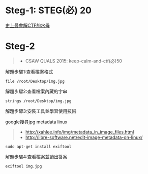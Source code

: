 # Steg-1: STEG(必) 20

[史上最會解CTF的水母](pic/Jellyfish.jpg)

# Steg-2
>*  CSAW QUALS 2015: keep-calm-and-ctf(必)50

解題步驟1:查看檔案格式
```
file /root/Desktop/img.jpg
```

解題步驟2:查看檔案內藏的字串
```
strings /root/Desktop/img.jpg
```
解題步驟3:安裝工具並學習使用技術

google搜尋jpg metadata linux
>* http://xahlee.info/img/metadata_in_image_files.html
>* http://libre-software.net/edit-image-metadata-on-linux/

```
sudo apt-get install exiftool
```

解題步驟4:查看檔案並讀出答案


```
exiftool img.jpg
```

